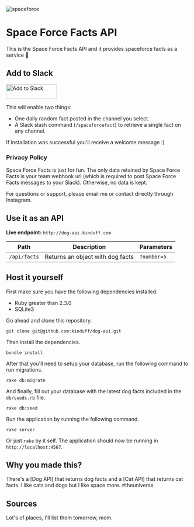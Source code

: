 ![spaceforce](https://res.cloudinary.com/teepublic/image/private/s--hsZBZ4y1--/t_Preview/b_rgb:ffffff,c_limit,f_jpg,h_630,q_90,w_630/v1529366551/production/designs/2801176_0.jpg)

# Space Force Facts API
This is the Space Force Facts API and it provides spaceforce facts as a service :rocket:

## Add to Slack
<a href="https://slack.com/oauth/authorize?scope=incoming-webhook,commands&client_id=2160638498.90708647394"><img alt="Add to Slack" height="40" width="139" src="https://platform.slack-edge.com/img/add_to_slack.png" srcset="https://platform.slack-edge.com/img/add_to_slack.png 1x, https://platform.slack-edge.com/img/add_to_slack@2x.png 2x" /></a>

This will enable two things:

- One daily random fact posted in the channel you select.
- A Slack slash command (`/spaceforcefact`) to retrieve a single fact on any channel.

If installation was successful you'll receive a welcome message :)

### Privacy Policy
Space Force Facts is just for fun. The only data retained by Space Force Facts is your team webhook url (which is required to post Space Force Facts messages to your Slack). Otherwise, no data is kept.

For questions or support, please email me or contact directly through Instagram.

## Use it as an API

**Live endpoint:** `http://dog-api.kinduff.com`

| Path         | Description  | Parameters
| ------------ | ------------ | ----------
| `/api/facts` | Returns an object with dog facts | `?number=5`

## Host it yourself
First make sure you have the following dependencies installed.

- Ruby greater than 2.3.0
- SQLite3

Go ahead and clone this repository.

```
git clone git@github.com:kinduff/dog-api.git
```

Then install the dependencies.

```
bundle install
```

After that you'll need to setup your database, run the following command to run migrations. 

```
rake db:migrate
```

And finally, fill out your database with the latest dog facts included in the `db/seeds.rb` file.

```
rake db:seed
```

Run the application by running the following command.

```
rake server
```

Or just `rake` by it self. The application should now be running in `http://localhost:4567`.

## Why you made this?
There's a [Dog API] that returns dog facts and a [Cat API] that returns cat facts. I like cats and dogs but I like space more. #theuniverse

## Sources
Lot's of places, I'll list them tomorrow, mom.
